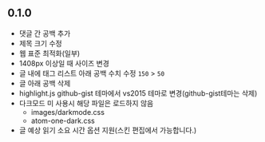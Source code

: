 ## 0.1.0
- 댓글 간 공백 추가
- 제목 크기 수정
- 웹 표준 최적화(일부)
- 1408px 이상일 때 사이즈 변경
- 글 내에 태그 리스트 아래 공백 수치 수정 `150` > `50`
- 글 아래 공백 삭제
- highlight.js github-gist 테마에서 vs2015 테마로 변경(github-gist테마는 삭제)
- 다크모드 미 사용시 해당 파일은 로드하지 않음
    + images/darkmode.css
    + atom-one-dark.css
- 글 예상 읽기 소요 시간 옵션 지원(스킨 편집에서 가능합니다.)